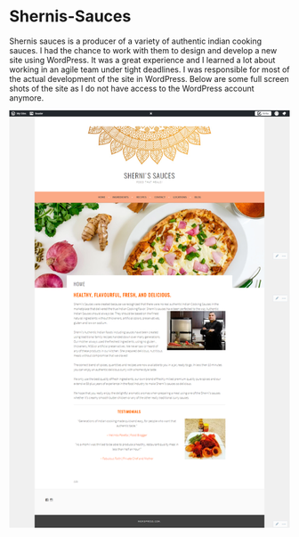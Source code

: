 # Shernis-Sauces

Shernis sauces is a producer of a variety of authentic indian cooking sauces. I had the chance to work with them to design and develop a new site using WordPress. It was a great experience and I learned a lot about working in an agile team under tight deadlines. I was responsible for most of the actual development of the site in WordPress. Below are some full screen shots of the site as I do not have access to the WordPress account anymore.

![Image description](Homepage.png)
